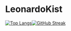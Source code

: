 # LeonardoKist


  
 [![Top Langs](https://github-readme-stats.vercel.app/api/top-langs/?username=leokist&layout=compact&theme=vision-friendly-dark)](https://github.com/anuraghazra/github-readme-stats)[![GitHub Streak](http://github-readme-streak-stats.herokuapp.com?user=leokist&theme=merko&hide_border=true&locale=pt_BR)](https://git.io/streak-stats)

